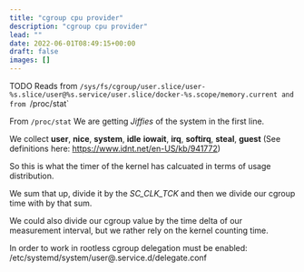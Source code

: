```yaml
---
title: "cgroup cpu provider"
description: "cgroup cpu provider"
lead: ""
date: 2022-06-01T08:49:15+00:00
draft: false
images: []
---
```


TODO
Reads from `/sys/fs/cgroup/user.slice/user-%s.slice/user@%s.service/user.slice/docker-%s.scope/memory.current
and from `/proc/stat`

From `/proc/stat` We are getting *Jiffies* of the system in the first line.

We collect **user**, **nice**, **system**, **idle** **iowait**, **irq**, **softirq**, **steal**, **guest** (See definitions here: https://www.idnt.net/en-US/kb/941772)

So this is what the timer of the kernel has calcuated in terms of usage distribution.

We sum that up, divide it by the _SC_CLK_TCK_ and then we divide our cgroup time with by that sum.

We could also divide our cgroup value by the time delta of our measurement interval, but we rather rely
on the kernel counting time.



In order to work in rootless cgroup delegation must be enabled:
/etc/systemd/system/user@.service.d/delegate.conf
```
